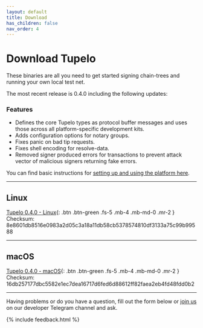 ```yaml
---
layout: default
title: Download
has_children: false
nav_order: 4
---
```


# Download Tupelo

These binaries are all you need to get started signing chain-trees and running
your own local test net.

The most recent release is 0.4.0 including the following updates:

### Features
* Defines the core Tupelo types as protocol buffer messages and uses those
across all platform-specific development kits.
* Adds configuration options for notary groups.
* Fixes panic on bad tip requests.
* Fixes shell encoding for resolve-data.
* Removed signer produced errors for transactions to prevent attack vector of
malicious signers returning fake errors.

You can find basic instructions for
[setting up and using the platform here](tutorials/rpc_server).

***

## Linux

[Tupelo 0.4.0 - Linux](https://qc-tupelo-downloads.s3.eu-central-1.amazonaws.com/tupelo-v0.4.0-darwin-amd64){: .btn .btn-green .fs-5 .mb-4 .mb-md-0 .mr-2 }  
Checksum: 8e8601db8516e0983a2d05c3a18a11db58cb5378574810df3133a75c99b99588

***

## macOS

[Tupelo 0.4.0 - macOS](https://qc-tupelo-downloads.s3.eu-central-1.amazonaws.com/tupelo-v0.4.0-darwin-amd64){: .btn .btn-green .fs-5 .mb-4 .mb-md-0 .mr-2 }  
Checksum: 16db257177dbc5582e1ec7dea16717d6fed6d88612ff82faea2eb4fd48fdd0b2

***

Having problems or do you have a question, fill out the form below or
<a href="https://t.me/joinchat/IhpojEWjbW9Y7_H81Y7rAA">join us</a>
on our developer Telegram channel and ask.

{% include feedback.html %}
